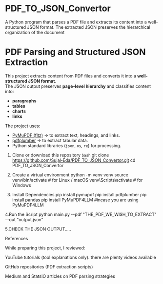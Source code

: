 # PDF_TO_JSON_Convertor
A Python program that parses a PDF file and extracts its content into a well-structured JSON format. The extracted JSON preserves the hierarchical organization of the document 

# PDF Parsing and Structured JSON Extraction

This project extracts content from PDF files and converts it into a **well-structured JSON format**.  
The JSON output preserves **page-level hierarchy** and classifies content into:
- **paragraphs**
- **tables**
- **charts**
- **links**

The project uses:
- [PyMuPDF (fitz)](https://pymupdf.readthedocs.io/) → to extract text, headings, and links.
- [pdfplumber](https://github.com/jsvine/pdfplumber) → to extract tabular data.
- Python standard libraries (`json`, `os`, `re`) for processing.


 1. Clone or download this repository
```bash```
git clone https://github.com/Sujal-Eda/PDF_TO_JSON_Convertor.git
cd PDF_TO_JSON_Convertor

2. Create a virtual environment
python -m venv venv
source venv/bin/activate   # for Linux / macOS
venv\Scripts\activate      # for Windows

3. Install Dependencies
pip install pymupdf
pip install pdfplumber
pip install pandas
pip install PyMuPDF4LLM #incase you are using PyMuPDF4LLM

4.Run the Script 
python main.py --pdf "THE_PDF_WE_WISH_TO_EXTRACT" --out "output.json"

5.CHECK THE JSON OUTPUT.....

References

While preparing this project, I reviewed:

YouTube tutorials (tool explanations only). there are plenty videos available

GitHub repositories (PDF extraction scripts)

Medium and StatsIO articles on PDF parsing strategies

